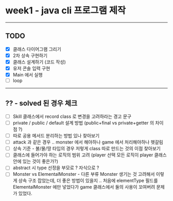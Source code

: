 # week1 - java cli 프로그램 제작 
---
## TODO
- [x] 클래스 다이어그램 그리기
- [x] 2차 상속 구현하기
- [x] 클래스 설계하기 (코드 작성)
- [x] 유저 콘솔 입력 구현
- [x] Main 에서 실행
- [ ] loop

---
## ?? - solved 된 경우 체크
- [ ] Skill 클래스에서 record class 로 변경을 고려하라는 경고 문구
- [ ] private / public / default 설계 방법 (public+final vs private+getter 의 차이점 ?)
- [ ] 따로 공용 메서드 분리하는 방법 있나 찾아보기
- [ ] attack 과 같은 경우 .. monster 에서 해야하나 game 에서 처리해야하나 헷갈림
- [ ] 상속 기준 - 불/물/땅 타입의 경우 저렇게 class 따로 만드는 것의 이점 찾아보기
- [ ] 클래스에 들어가야 하는 로직의 범위 고려 (player 선택 모든 로직이 player 클래스 안에 있는 것이 좋은가?)
- [ ] abstract 시 type 선정을 부모로 ? 자식으로 ?
- [ ] Monster vs ElementalMonster - 다른 부류 Monster 생기는 것 고려해서 이렇게 상속 구조 잡았는데, 더 좋은 방법이 있을지 .. 
  처음에 elementType 필드를 ElementalMonster 에만 넣었다가 game 클래스에서 둘의 사용이 꼬여버려 문제가 있었다.